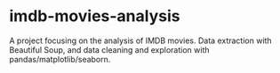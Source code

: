 # imdb-movies-analysis

A project focusing on the analysis of IMDB movies. Data extraction with Beautiful Soup, and data cleaning and exploration with pandas/matplotlib/seaborn.

